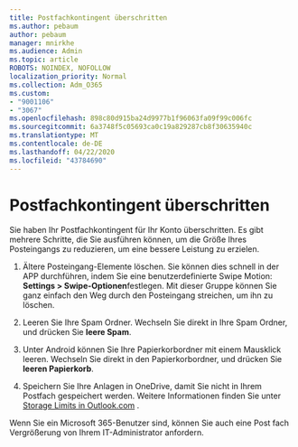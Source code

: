 ```yaml
---
title: Postfachkontingent überschritten
ms.author: pebaum
author: pebaum
manager: mnirkhe
ms.audience: Admin
ms.topic: article
ROBOTS: NOINDEX, NOFOLLOW
localization_priority: Normal
ms.collection: Adm_O365
ms.custom:
- "9001106"
- "3067"
ms.openlocfilehash: 898c80d915ba24d9977b1f96063fa09f99c006fc
ms.sourcegitcommit: 6a3748f5c05693ca0c19a829287cb8f30635940c
ms.translationtype: MT
ms.contentlocale: de-DE
ms.lasthandoff: 04/22/2020
ms.locfileid: "43784690"
---
```

# <a name="mailbox-quota-exceeded"></a>Postfachkontingent überschritten

Sie haben Ihr Postfachkontingent für Ihr Konto überschritten. Es gibt mehrere Schritte, die Sie ausführen können, um die Größe Ihres Posteingangs zu reduzieren, um eine bessere Leistung zu erzielen.

1. Ältere Posteingang-Elemente löschen. Sie können dies schnell in der APP durchführen, indem Sie eine benutzerdefinierte Swipe Motion: **Settings > Swipe-Optionen**festlegen. Mit dieser Gruppe können Sie ganz einfach den Weg durch den Posteingang streichen, um ihn zu löschen.

2. Leeren Sie Ihre Spam Ordner. Wechseln Sie direkt in Ihre Spam Ordner, und drücken Sie **leere Spam**.

3. Unter Android können Sie Ihre Papierkorbordner mit einem Mausklick leeren. Wechseln Sie direkt in den Papierkorbordner, und drücken Sie **leeren Papierkorb**. 

4. Speichern Sie Ihre Anlagen in OneDrive, damit Sie nicht in Ihrem Postfach gespeichert werden. Weitere Informationen finden Sie unter [Storage Limits in Outlook.com](https://support.office.com/article/storage-limits-in-outlook-com-7ac99134-69e5-4619-ac0b-2d313bba5e9e) . 

Wenn Sie ein Microsoft 365-Benutzer sind, können Sie auch eine Post fach Vergrößerung von Ihrem IT-Administrator anfordern.